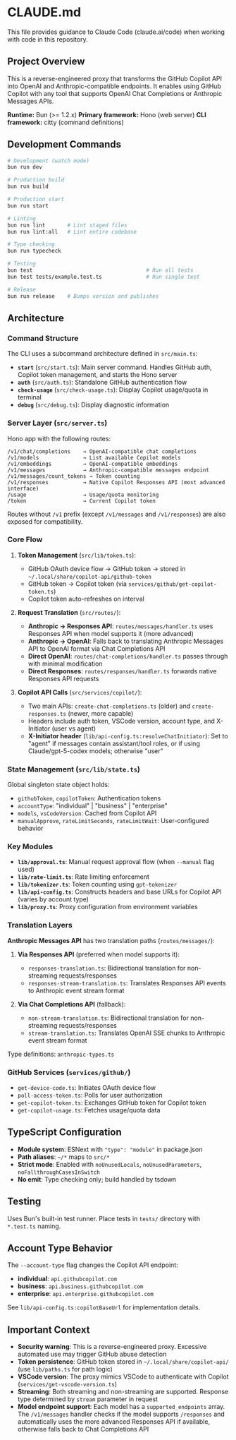 # CLAUDE.md

This file provides guidance to Claude Code (claude.ai/code) when working with code in this repository.

## Project Overview

This is a reverse-engineered proxy that transforms the GitHub Copilot API into OpenAI and Anthropic-compatible endpoints. It enables using GitHub Copilot with any tool that supports OpenAI Chat Completions or Anthropic Messages APIs.

**Runtime:** Bun (>= 1.2.x)
**Primary framework:** Hono (web server)
**CLI framework:** citty (command definitions)

## Development Commands

```bash
# Development (watch mode)
bun run dev

# Production build
bun run build

# Production start
bun run start

# Linting
bun run lint       # Lint staged files
bun run lint:all   # Lint entire codebase

# Type checking
bun run typecheck

# Testing
bun test                                    # Run all tests
bun test tests/example.test.ts              # Run single test

# Release
bun run release    # Bumps version and publishes
```

## Architecture

### Command Structure

The CLI uses a subcommand architecture defined in `src/main.ts`:

- **`start`** (`src/start.ts`): Main server command. Handles GitHub auth, Copilot token management, and starts the Hono server
- **`auth`** (`src/auth.ts`): Standalone GitHub authentication flow
- **`check-usage`** (`src/check-usage.ts`): Display Copilot usage/quota in terminal
- **`debug`** (`src/debug.ts`): Display diagnostic information

### Server Layer (`src/server.ts`)

Hono app with the following routes:

```
/v1/chat/completions    → OpenAI-compatible chat completions
/v1/models              → List available Copilot models
/v1/embeddings          → OpenAI-compatible embeddings
/v1/messages            → Anthropic-compatible messages endpoint
/v1/messages/count_tokens → Token counting
/v1/responses           → Native Copilot Responses API (most advanced interface)
/usage                  → Usage/quota monitoring
/token                  → Current Copilot token
```

Routes without `/v1` prefix (except `/v1/messages` and `/v1/responses`) are also exposed for compatibility.

### Core Flow

1. **Token Management** (`src/lib/token.ts`):
   - GitHub OAuth device flow → GitHub token → stored in `~/.local/share/copilot-api/github-token`
   - GitHub token → Copilot token (via `services/github/get-copilot-token.ts`)
   - Copilot token auto-refreshes on interval

2. **Request Translation** (`src/routes/`):
   - **Anthropic → Responses API**: `routes/messages/handler.ts` uses Responses API when model supports it (more advanced)
   - **Anthropic → OpenAI**: Falls back to translating Anthropic Messages API to OpenAI format via Chat Completions API
   - **Direct OpenAI**: `routes/chat-completions/handler.ts` passes through with minimal modification
   - **Direct Responses**: `routes/responses/handler.ts` forwards native Responses API requests

3. **Copilot API Calls** (`src/services/copilot/`):
   - Two main APIs: `create-chat-completions.ts` (older) and `create-responses.ts` (newer, more capable)
   - Headers include auth token, VSCode version, account type, and X-Initiator (user vs agent)
   - **X-Initiator header** (`lib/api-config.ts:resolveChatInitiator`): Set to "agent" if messages contain assistant/tool roles, or if using Claude/gpt-5-codex models; otherwise "user"

### State Management (`src/lib/state.ts`)

Global singleton state object holds:
- `githubToken`, `copilotToken`: Authentication tokens
- `accountType`: "individual" | "business" | "enterprise"
- `models`, `vsCodeVersion`: Cached from Copilot API
- `manualApprove`, `rateLimitSeconds`, `rateLimitWait`: User-configured behavior

### Key Modules

- **`lib/approval.ts`**: Manual request approval flow (when `--manual` flag used)
- **`lib/rate-limit.ts`**: Rate limiting enforcement
- **`lib/tokenizer.ts`**: Token counting using `gpt-tokenizer`
- **`lib/api-config.ts`**: Constructs headers and base URLs for Copilot API (varies by account type)
- **`lib/proxy.ts`**: Proxy configuration from environment variables

### Translation Layers

**Anthropic Messages API** has two translation paths (`routes/messages/`):

1. **Via Responses API** (preferred when model supports it):
   - `responses-translation.ts`: Bidirectional translation for non-streaming requests/responses
   - `responses-stream-translation.ts`: Translates Responses API events to Anthropic event stream format

2. **Via Chat Completions API** (fallback):
   - `non-stream-translation.ts`: Bidirectional translation for non-streaming requests/responses
   - `stream-translation.ts`: Translates OpenAI SSE chunks to Anthropic event stream format

Type definitions: `anthropic-types.ts`

### GitHub Services (`services/github/`)

- `get-device-code.ts`: Initiates OAuth device flow
- `poll-access-token.ts`: Polls for user authorization
- `get-copilot-token.ts`: Exchanges GitHub token for Copilot token
- `get-copilot-usage.ts`: Fetches usage/quota data

## TypeScript Configuration

- **Module system**: ESNext with `"type": "module"` in package.json
- **Path aliases**: `~/*` maps to `src/*`
- **Strict mode**: Enabled with `noUnusedLocals`, `noUnusedParameters`, `noFallthroughCasesInSwitch`
- **No emit**: Type checking only; build handled by tsdown

## Testing

Uses Bun's built-in test runner. Place tests in `tests/` directory with `*.test.ts` naming.

## Account Type Behavior

The `--account-type` flag changes the Copilot API endpoint:
- **individual**: `api.githubcopilot.com`
- **business**: `api.business.githubcopilot.com`
- **enterprise**: `api.enterprise.githubcopilot.com`

See `lib/api-config.ts:copilotBaseUrl` for implementation details.

## Important Context

- **Security warning**: This is a reverse-engineered proxy. Excessive automated use may trigger GitHub abuse detection
- **Token persistence**: GitHub token stored in `~/.local/share/copilot-api/` (use `lib/paths.ts` for path logic)
- **VSCode version**: The proxy mimics VSCode to authenticate with Copilot (`services/get-vscode-version.ts`)
- **Streaming**: Both streaming and non-streaming are supported. Response type determined by `stream` parameter in request
- **Model endpoint support**: Each model has a `supported_endpoints` array. The `/v1/messages` handler checks if the model supports `/responses` and automatically uses the more advanced Responses API if available, otherwise falls back to Chat Completions API
